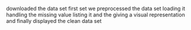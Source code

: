 

<!---
PoojaD13/PoojaD13 is a ✨ special ✨ repository because its `README.md` (this file) appears on your GitHub profile.
You can click the Preview link to take a look at your changes.
--->

downloaded the data set 
first set we preprocessed the data set 
loading it
handling the missing value 
listing it and the giving a visual representation 
and finally displayed the clean data set 
